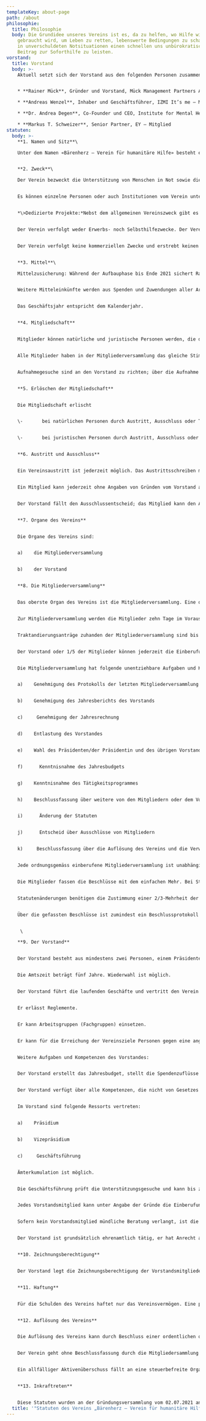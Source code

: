 ```yaml
---
templateKey: about-page
path: /about
philosophie:
  title: Philosophie
  body: Die Grundidee unseres Vereins ist es, da zu helfen, wo Hilfe wirklich
    gebraucht wird, um Leben zu retten, lebenswerte Bedingungen zu schafen oder
    in unverschuldeten Notsituationen einen schnellen uns unbürokratischen
    Beitrag zur Soforthilfe zu leisten.
vorstand:
  title: Vorstand
  body: >-
    Aktuell setzt sich der Vorstand aus den folgenden Personen zusammen: 


    * **Rainer Mück**, Gründer und Vorstand, Mück Management Partners AG – Präsident 

    * **Andreas Wenzel**, Inhaber und Geschäftsführer, IZMI It’s me – Mehr Freude durch Bewussheit, sowie General Project Manager, Personal Sport Record – Vizepräsident 

    * **Dr. Andrea Degen**, Co-Founder und CEO, Institute for Mental Health, sowie Research & Innovation Manager EUrelations AG – Mitglied 

    * **Markus T. Schweizer**, Senior Partner, EY – Mitglied
statuten:
  body: >-
    **1. Namen und Sitz**\

    Unter dem Namen «Bärenherz – Verein für humanitäre Hilfe» besteht ein Verein für humanitäre Hilfe im Sinne von Art. 60 ff. ZGB mit Sitz in Amden SG. Er ist politisch und konfessionell unabhängig.


    **2. Zweck**\

    Der Verein bezweckt die Unterstützung von Menschen in Not sowie die Verbesserung der Lebensqualität von Bedürftigen.


    Es können einzelne Personen oder auch Institutionen vom Verein unterstützt werden.


    *\>Dedizierte Projekte:*Nebst dem allgemeinen Vereinszweck gibt es noch dedizierte Projekte, welche mit zweckgebundenen Mitteln finanziert werden. Dazu gehörten unter anderem Projekte des Vereins „Project Hope Germany e.V.“


    Der Verein verfolgt weder Erwerbs- noch Selbsthilfezwecke. Der Verein kann sich auch an Aktionen und Projekten beteiligen oder solche unterstützen, die durch andere Organisationen mit ähnlicher Zielsetzung durchgeführt werden.


    Der Verein verfolgt keine kommerziellen Zwecke und erstrebt keinen Gewinn. Die Organe sind ehrenamtlich tätig.


    **3. Mittel**\

    Mittelzusicherung: Während der Aufbauphase bis Ende 2021 sichert Rainer Mück dem Verein zu, dass die in 2021 dem Verein zufliessenden Mitteln mindestens CHF 1‘000.- betragen. Das Vereinsvermögen ist nach den Grundsätzen einer sicheren Anlage zu verwalten. Aus dem Vereinsvermögen und dessen Erträgnissen dürfen keine Leistungen erbracht werden, die nicht dem Vereinszweck entsprechen. Ein Rückfall des Vereinsvermögens an die Mitglieder oder an aussenstehende Spender ist ausgeschlossen.


    Weitere Mitteleinkünfte werden aus Spenden und Zuwendungen aller Art von Dritten oder Mitgliedern generiert.


    Das Geschäftsjahr entspricht dem Kalenderjahr.


    **4. Mitgliedschaft**


    Mitglieder können natürliche und juristische Personen werden, die den Vereinszweck unterstützen.


    Alle Mitglieder haben in der Mitgliederversammlung das gleiche Stimmrecht.


    Aufnahmegesuche sind an den Vorstand zu richten; über die Aufnahme entscheidet der Vorstand.


    **5. Erlöschen der Mitgliedschaft**


    Die Mitgliedschaft erlischt


    \-       bei natürlichen Personen durch Austritt, Ausschluss oder Tod


    \-       bei juristischen Personen durch Austritt, Ausschluss oder Auflösung der juristischen Person


    **6. Austritt und Ausschluss**


    Ein Vereinsaustritt ist jederzeit möglich. Das Austrittsschreiben muss mindestens vier Wochen vor der ordentlichen Mitgliederversammlung schriftlich an den Vorstand gerichtet werden.


    Ein Mitglied kann jederzeit ohne Angaben von Gründen vom Vorstand ausgeschlossen werden.


    Der Vorstand fällt den Ausschlussentscheid; das Mitglied kann den Ausschlussentscheid an die Mitgliederversammlung weiterziehen.


    **7. Organe des Vereins**


    Die Organe des Vereins sind:


    a)    die Mitgliederversammlung


    b)    der Vorstand


    **8. Die Mitgliederversammlung**


    Das oberste Organ des Vereins ist die Mitgliederversammlung. Eine ordentliche Mitgliederversammlung findet jährlich in der ersten Jahreshälfte statt.


    Zur Mitgliederversammlung werden die Mitglieder zehn Tage im Voraus schriftlich unter Angabe der Traktanden eingeladen. Einladungen per E-Mail sind gültig.


    Traktandierungsanträge zuhanden der Mitgliederversammlung sind bis spätestens vier Wochen schriftlich an den Vorstand zu richten.


    Der Vorstand oder 1/5 der Mitglieder können jederzeit die Einberufung einer ausserordentlichen Mitgliederversammlung unter Angaben des Zwecks verlangen. Die Versammlung hat spätestens acht Wochen nach Eingang des Begehrens zu erfolgen.


    Die Mitgliederversammlung hat folgende unentziehbare Aufgaben und Kompetenzen:


    a)    Genehmigung des Protokolls der letzten Mitgliederversammlung


    b)    Genehmigung des Jahresberichts des Vorstands


    c)     Genehmigung der Jahresrechnung


    d)    Entlastung des Vorstandes


    e)    Wahl des Präsidenten/der Präsidentin und des übrigen Vorstandes


    f)      Kenntnisnahme des Jahresbudgets


    g)    Kenntnisnahme des Tätigkeitsprogrammes


    h)    Beschlussfassung über weitere von den Mitgliedern oder dem Vorstand eingebrachte Geschäfte


    i)      Änderung der Statuten


    j)      Entscheid über Ausschlüsse von Mitgliedern


    k)     Beschlussfassung über die Auflösung des Vereins und die Verwendung des Liquidationserlöses


    Jede ordnungsgemäss einberufene Mitgliederversammlung ist unabhängig von der Anzahl Mitglieder beschlussfähig.


    Die Mitglieder fassen die Beschlüsse mit dem einfachen Mehr. Bei Stimmengleichheit fällt die/der Vorsitzende den Stichentscheid.


    Statutenänderungen benötigen die Zustimmung einer 2/3-Mehrheit der Stimmberechtigten.


    Über die gefassten Beschlüsse ist zumindest ein Beschlussprotokoll abzufassen.


     \

    **9. Der Vorstand**


    Der Vorstand besteht aus mindestens zwei Personen, einem Präsidenten und einem weiteren Mitglied.


    Die Amtszeit beträgt fünf Jahre. Wiederwahl ist möglich.


    Der Vorstand führt die laufenden Geschäfte und vertritt den Verein nach aussen.


    Er erlässt Reglemente.


    Er kann Arbeitsgruppen (Fachgruppen) einsetzen.


    Er kann für die Erreichung der Vereinsziele Personen gegen eine angemessene Entschädigung anstellen oder beauftragen.


    Weitere Aufgaben und Kompetenzen des Vorstandes:


    Der Vorstand erstellt das Jahresbudget, stellt die Spendenzuflüsse sicher und entscheidet über die Vergabe der Mittel, welche den Betrag von CHF 1‘000.00 übersteigen. Er tagt mindestens einmal jährlich. Über die Beschlüsse wird ein Protokoll geführt. Der Vorstand leitet alljährlich die Vermögensrechnung mit einem Jahresbericht an die Interessenten weiter.


    Der Vorstand verfügt über alle Kompetenzen, die nicht von Gesetzes wegen oder gemäss Statuten einem anderen Organ übertragen sind.


    Im Vorstand sind folgende Ressorts vertreten:


    a)    Präsidium


    b)    Vizepräsidium


    c)     Geschäftsführung


    Ämterkumulation ist möglich.


    Die Geschäftsführung prüft die Unterstützungsgesuche und kann bis zu einem Betrag von CHF 1‘000.00 pro Gesuch selbständig entscheiden. Jährlich erstattet sie dem Vorstand einen Bericht über die Vergabungen und die geplanten Mittelzuflüsse. Sie ist für die ordentliche Buchführung und die allgemeine Administration verantwortlich.


    Jedes Vorstandsmitglied kann unter Angabe der Gründe die Einberufung einer Sitzung verlangen.


    Sofern kein Vorstandsmitglied mündliche Beratung verlangt, ist die Beschlussfassung auf dem Zirkularweg (auch E-Mail) gültig.


    Der Vorstand ist grundsätzlich ehrenamtlich tätig, er hat Anrecht auf Vergütung der effektiven Spesen.


    **10. Zeichnungsberechtigung**


    Der Vorstand legt die Zeichnungsberechtigung der Vorstandsmitglieder fest.


    **11. Haftung**


    Für die Schulden des Vereins haftet nur das Vereinsvermögen. Eine persönliche Haftung der Mitglieder ist ausgeschlossen.


    **12. Auflösung des Vereins**


    Die Auflösung des Vereins kann durch Beschluss einer ordentlichen oder ausserordentlichen Mitgliederversammlung beschlossen und mit dem Stimmenmehr von 2/3 Mehrheit der anwesenden Mitglieder aufgelöst werden.


    Der Verein geht ohne Beschlussfassung durch die Mitgliedersammlung unter mit dem Tod Rainer Mücks. Das Vereinsvermögen ist im Sinne des Vereinszwecks zu verwenden.


    Ein allfälliger Aktivenüberschuss fällt an eine steuerbefreite Organisation mit Sitz in der Schweiz, welche den gleichen oder einen ähnlichen Zweck verfolgt, oder an das Gemeinwesen. Die Verteilung des Vereinsvermögens unter den Mitgliedern, Gründern oder dessen Erben oder Drittspendern ist ausgeschlossen.


    **13. Inkraftreten**


    Diese Statuten wurden an der Gründungsversammlung vom 02.07.2021 angenommen und sind mit diesem Datum in Kraft getreten.
  title: '"Statuten des Vereins „Bärenherz – Verein für humanitäre Hilfe“'
---
```

